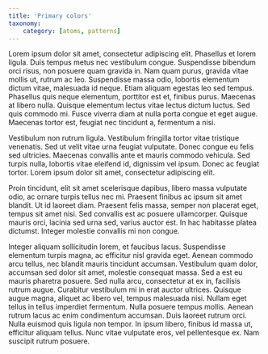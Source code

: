 ```yaml
---
title: 'Primary colors'
taxonomy:
    category: [atoms, patterns]
---
```


 Lorem ipsum dolor sit amet, consectetur adipiscing elit. Phasellus et lorem ligula. Duis tempus metus nec vestibulum congue. Suspendisse bibendum orci risus, non posuere quam gravida in. Nam quam purus, gravida vitae mollis ut, rutrum ac leo. Suspendisse massa odio, lobortis elementum dictum vitae, malesuada id neque. Etiam aliquam egestas leo sed tempus. Phasellus quis neque elementum, porttitor est et, finibus purus. Maecenas at libero nulla. Quisque elementum lectus vitae lectus dictum luctus. Sed quis commodo mi. Fusce viverra diam at nulla porta congue et eget augue. Maecenas tortor est, feugiat nec tincidunt a, fermentum a nisi.

Vestibulum non rutrum ligula. Vestibulum fringilla tortor vitae tristique venenatis. Sed ut velit vitae urna feugiat vulputate. Donec congue eu felis sed ultricies. Maecenas convallis ante et mauris commodo vehicula. Sed turpis nulla, lobortis vitae eleifend id, dignissim vel ipsum. Donec ac feugiat tortor. Lorem ipsum dolor sit amet, consectetur adipiscing elit.

Proin tincidunt, elit sit amet scelerisque dapibus, libero massa vulputate odio, ac ornare turpis tellus nec mi. Praesent finibus ac ipsum sit amet blandit. Ut id laoreet diam. Praesent felis massa, semper non placerat eget, tempus sit amet nisi. Sed convallis est ac posuere ullamcorper. Quisque mauris orci, lacinia sed urna sed, varius auctor est. In hac habitasse platea dictumst. Integer molestie convallis mi non congue.

Integer aliquam sollicitudin lorem, et faucibus lacus. Suspendisse elementum turpis magna, ac efficitur nisl gravida eget. Aenean commodo arcu tellus, nec blandit mauris tincidunt accumsan. Vestibulum quam dolor, accumsan sed dolor sit amet, molestie consequat massa. Sed a est eu mauris pharetra posuere. Sed nulla arcu, consectetur at ex in, facilisis rutrum augue. Curabitur vestibulum mi in erat auctor ultrices. Quisque augue magna, aliquet ac libero vel, tempus malesuada nisi. Nullam eget tellus in tellus imperdiet fermentum. Nulla posuere tempus mollis. Aenean rutrum lacus ac enim condimentum accumsan. Duis laoreet rutrum orci. Nulla euismod quis ligula non tempor. In ipsum libero, finibus id massa ut, efficitur aliquam tellus. Nunc vitae vulputate eros, vel pellentesque ex. Nam suscipit rutrum posuere.

